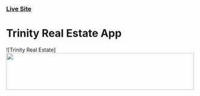 ### [Live Site](https://trinity-realestate.vercel.app/)

# Trinity Real Estate App

![Trinity Real Estate]
<img src="https://i.ibb.co/d2QgBNJ/Screenshot-30.png" width="100%" height="100">

